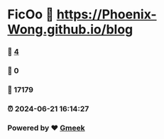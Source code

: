 # FicOo :link: https://Phoenix-Wong.github.io/blog 
### :page_facing_up: [4](https://Phoenix-Wong.github.io/blog/tag.html) 
### :speech_balloon: 0 
### :hibiscus: 17179 
### :alarm_clock: 2024-06-21 16:14:27 
### Powered by :heart: [Gmeek](https://github.com/Meekdai/Gmeek)
